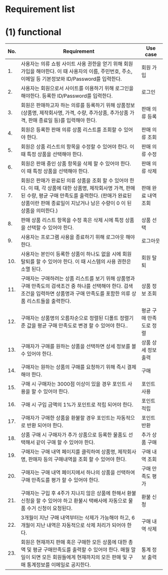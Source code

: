 # Requirement list

# (1) functional

| No. | Requirement | Use case |
| --- | --- | --- |
| 1. | 사용자는 의류 쇼핑 사이트 사용 권한을 얻기 위해 회원가입을 해야한다. 이 때 사용자의 이름, 주민번호, 주소, 이메일 등 기본정보와 ID/Password를 입력한다. | 회원 가입 |
| 2. | 사용자는 회원으로서 사이트를 이용하기 위해 로그인을 해야한다. 등록한 ID/Password를 입력한다. | 로그인 |
| 3. | 회원은 판매하고자 하는 의류를 등록하기 위해 상품정보(상품명, 제작회사명, 가격, 수량, 추가상품, 추가상품 가격, 판매 종료일 등)를 입력해야 한다. | 판매 의류 등록 |
| 4. | 회원은 등록한 판매 의류 상품 리스트를 조회할 수 있어야 한다. | 판매 의류 조회 |
| 5. | 회원은 상품 리스트의 항목을 수정할 수 있어야 한다. 이 때 특정 상품을 선택해야 한다. |  판매 의류 수정 |
| 6. | 회원은 판매 중인 상품 항목을 삭제 할 수 있어야 한다. 이 때 특정 상품을 선택해야 한다. | 판매 의류 삭제 |
| 7. | 회원은 판매가 완료된 의류 상품을 조회 할 수 있어야 한다. 이 떄, 각 상품에 대한 상품명, 제작회사명 가격, 판매된 수량, 평균 구매 만족도를 출력한다. (판매가 완료된 상품이란 판매 종료일이 지났거나 남은 수량이 0 이 된 상품을 의미한다.) | 판매 완료 내역 조회 |
| 8. | 판매 상품 리스트 항목을 수정 혹은 삭제 시에 특정 상품을 선택할 수 있어야 한다. | 상품 선택 |
| 9. | 사용자는 프로그램 사용을 종료하기 위해 로그아웃 해야 한다. | 로그아웃 |
| 10. | 사용자는 본인이 등록한 상품이 하나도 없을 시에 회원 탈퇴를 할 수 있어야 한다. 이 때 시스템의 사용 권한은 소멸 된다.  | 회원 탈퇴 |
| 11. | 구매자는 구매하려는 상품 리스트를 보기 위해 상품명과 구매 만족도의 검색조건 중 하나를 선택해야 한다. 검색 조건을 입력하면 상품명과 구매 만족도를 포함한 의류 상품 리스트들을 출력한다. | 상품 정보 조회 |
| 12. | 구매자는 상품명의 오름차순으로 정렬된 디폴트 정렬기준 값을 평균 구매 만족도로 변경 할 수 있어야 한다.. | 평균 구매 만족도로 정렬 |
| 13. | 구매자가 구매를 원하는 상품을 선택하면 상세 정보를 볼 수 있어야 한다. | 상품 상세 정보 출력 |
| 14. | 구매자는 원하는 상품의 구매를 요청하기 위해 즉시 결제해야 한다. | 구매 |
| 15. | 구매 시 구매자는 3000점 이상이 있을 경우 포인트 사용을 할 수 있어야 한다. | 포인트 사용 |
| 16. | 구매 시 구입 금액의 1%가 포인트로 적립 되어야 한다. | 포인트 적립 |
| 17. | 구매자가 구매한 상품을 환불할 경우 포인트는 자동적으로 반환 되어야 한다. | 포인트 반환 |
| 18. | 상품 구매 시 구매자가 추가 상품으로 등록한 물품도 선택해서 같이 구매 할 수 있어야 한다. | 추가 상품 구매 |
| 19. | 구매자는 구매 내역 페이지를 클릭하여 상품명, 제작회사명, 판매자 등의 구매내역을 조회 할 수 있어야 한다. | 구매 내역 조회 |
| 20. | 구매자는 구매 내역 페이지에서 하나의 상품을 선택하여 구매 만족도를 평가 할 수 있어야 한다. | 구매 만족도 평가 |
| 21. | 구매자는 구입 후 4주가 지나지 않은 상품에 한해서 환불 신청을 할 수 있어야 하고 환불시 택배사에 자동으로 물품 수거 신청이 요청된다. | 환불 신청 |
| 22. | 3개월이 지난 구매 내역부터는 삭제가 가능해야 하고, 6개월이 지난 내역은 자동적으로 삭제 처리가 되어야 한다. | 구매 내역 삭제 |
| 23. | 회원은 현재까지 판매 혹은 구매한 모든 상품에 대한 총액 및 평균 구매만족도를 출력할 수 있어야 한다. 매월 말일이 되면 모든 회원들에게 현재까지의 모든 판매 및 구매 통계정보를 이메일로 공지한다. | 통계 정보 출력 |